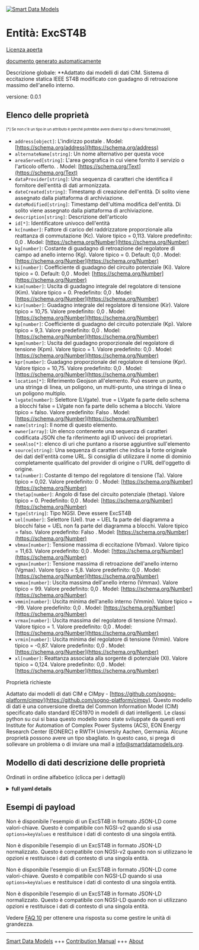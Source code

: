 <!-- 10-Header -->  
[![Smart Data Models](https://smartdatamodels.org/wp-content/uploads/2022/01/SmartDataModels_logo.png "Logo")](https://smartdatamodels.org)  
Entità: ExcST4B  
===============<!-- /10-Header -->  
<!-- 15-License -->  
[Licenza aperta](https://github.com/smart-data-models//dataModel.EnergyCIM/blob/master/ExcST4B/LICENSE.md)  
[documento generato automaticamente](https://docs.google.com/presentation/d/e/2PACX-1vTs-Ng5dIAwkg91oTTUdt8ua7woBXhPnwavZ0FxgR8BsAI_Ek3C5q97Nd94HS8KhP-r_quD4H0fgyt3/pub?start=false&loop=false&delayms=3000#slide=id.gb715ace035_0_60)  
<!-- /15-License -->  
<!-- 20-Description -->  
Descrizione globale: **Adattato dai modelli di dati CIM. Sistema di eccitazione statica IEEE ST4B modificato con guadagno di retroazione massimo dell'anello interno.  
versione: 0.0.1  
<!-- /20-Description -->  
<!-- 30-PropertiesList -->  

## Elenco delle proprietà  

<sup><sub>[*] Se non c'è un tipo in un attributo è perché potrebbe avere diversi tipi o diversi formati/modelli</sub></sup>.  
- `address[object]`: L'indirizzo postale  . Model: [https://schema.org/address](https://schema.org/address)- `alternateName[string]`: Un nome alternativo per questa voce  - `areaServed[string]`: L'area geografica in cui viene fornito il servizio o l'articolo offerto.  . Model: [https://schema.org/Text](https://schema.org/Text)- `dataProvider[string]`: Una sequenza di caratteri che identifica il fornitore dell'entità di dati armonizzata.  - `dateCreated[string]`: Timestamp di creazione dell'entità. Di solito viene assegnato dalla piattaforma di archiviazione.  - `dateModified[string]`: Timestamp dell'ultima modifica dell'entità. Di solito viene assegnato dalla piattaforma di archiviazione.  - `description[string]`: Descrizione dell'articolo  - `id[*]`: Identificatore univoco dell'entità  - `kc[number]`: Fattore di carico del raddrizzatore proporzionale alla reattanza di commutazione (Kc). Valore tipico = 0,113. Valore predefinito: 0,0  . Model: [https://schema.org/Number](https://schema.org/Number)- `kg[number]`: Costante di guadagno di retroazione del regolatore di campo ad anello interno (Kg). Valore tipico = 0. Default: 0,0  . Model: [https://schema.org/Number](https://schema.org/Number)- `ki[number]`: Coefficiente di guadagno del circuito potenziale (Ki).  Valore tipico = 0. Default: 0,0  . Model: [https://schema.org/Number](https://schema.org/Number)- `kim[number]`: Uscita di guadagno integrale del regolatore di tensione (Kim).  Valore tipico = 0. Predefinito: 0,0  . Model: [https://schema.org/Number](https://schema.org/Number)- `kir[number]`: Guadagno integrale del regolatore di tensione (Kir).  Valore tipico = 10,75. Valore predefinito: 0,0  . Model: [https://schema.org/Number](https://schema.org/Number)- `kp[number]`: Coefficiente di guadagno del circuito potenziale (Kp).  Valore tipico = 9,3. Valore predefinito: 0,0  . Model: [https://schema.org/Number](https://schema.org/Number)- `kpm[number]`: Uscita del guadagno proporzionale del regolatore di tensione (Kpm).  Valore tipico = 1. Valore predefinito: 0,0  . Model: [https://schema.org/Number](https://schema.org/Number)- `kpr[number]`: Guadagno proporzionale del regolatore di tensione (Kpr).  Valore tipico = 10,75. Valore predefinito: 0,0  . Model: [https://schema.org/Number](https://schema.org/Number)- `location[*]`: Riferimento Geojson all'elemento. Può essere un punto, una stringa di linea, un poligono, un multi-punto, una stringa di linea o un poligono multiplo.  - `lvgate[number]`: Selettore (LVgate). true = LVgate fa parte dello schema a blocchi false = LVgate non fa parte dello schema a blocchi.  Valore tipico = falso. Valore predefinito: Falso  . Model: [https://schema.org/Number](https://schema.org/Number)- `name[string]`: Il nome di questo elemento.  - `owner[array]`: Un elenco contenente una sequenza di caratteri codificata JSON che fa riferimento agli ID univoci dei proprietari.  - `seeAlso[*]`: elenco di uri che puntano a risorse aggiuntive sull'elemento  - `source[string]`: Una sequenza di caratteri che indica la fonte originale dei dati dell'entità come URL. Si consiglia di utilizzare il nome di dominio completamente qualificato del provider di origine o l'URL dell'oggetto di origine.  - `ta[number]`: Costante di tempo del regolatore di tensione (Ta).  Valore tipico = 0,02. Valore predefinito: 0  . Model: [https://schema.org/Number](https://schema.org/Number)- `thetap[number]`: Angolo di fase del circuito potenziale (thetap).  Valore tipico = 0. Predefinito: 0,0  . Model: [https://schema.org/Number](https://schema.org/Number)- `type[string]`: Tipo NGSI. Deve essere ExcST4B  - `uel[number]`: Selettore (Uel). true = UEL fa parte del diagramma a blocchi false = UEL non fa parte del diagramma a blocchi.  Valore tipico = falso. Valore predefinito: Falso  . Model: [https://schema.org/Number](https://schema.org/Number)- `vbmax[number]`: Tensione massima di eccitazione (Vbmax).  Valore tipico = 11,63. Valore predefinito: 0,0  . Model: [https://schema.org/Number](https://schema.org/Number)- `vgmax[number]`: Tensione massima di retroazione dell'anello interno (Vgmax).  Valore tipico = 5,8. Valore predefinito: 0,0  . Model: [https://schema.org/Number](https://schema.org/Number)- `vmmax[number]`: Uscita massima dell'anello interno (Vmmax).  Valore tipico = 99. Valore predefinito: 0,0  . Model: [https://schema.org/Number](https://schema.org/Number)- `vmmin[number]`: Uscita minima dell'anello interno (Vmmin).  Valore tipico = -99. Valore predefinito: 0,0  . Model: [https://schema.org/Number](https://schema.org/Number)- `vrmax[number]`: Uscita massima del regolatore di tensione (Vrmax).  Valore tipico = 1. Valore predefinito: 0,0  . Model: [https://schema.org/Number](https://schema.org/Number)- `vrmin[number]`: Uscita minima del regolatore di tensione (Vrmin).  Valore tipico = -0,87. Valore predefinito: 0,0  . Model: [https://schema.org/Number](https://schema.org/Number)- `xl[number]`: Reattanza associata alla sorgente di potenziale (Xl).  Valore tipico = 0,124. Valore predefinito: 0,0  . Model: [https://schema.org/Number](https://schema.org/Number)<!-- /30-PropertiesList -->  
<!-- 35-RequiredProperties -->  
Proprietà richieste  
<!-- /35-RequiredProperties -->  
<!-- 40-RequiredProperties -->  
Adattato dai modelli di dati CIM e CIMpy - [https://github.com/sogno-platform/cimpy](https://github.com/sogno-platform/cimpy). Questo modello di dati è una conversione diretta del Common Information Model (CIM) specificato dallo standard IEC61970 in modelli di dati intelligenti. Le classi python su cui si basa questo modello sono state sviluppate da questi enti Institute for Automation of Complex Power Systems (ACS), EON Energy Research Center (EONERC) e RWTH University Aachen, Germania. Alcune proprietà possono avere un tipo sbagliato. In questo caso, si prega di sollevare un problema o di inviare una mail a info@smartdatamodels.org.  
<!-- /40-RequiredProperties -->  
<!-- 50-DataModelHeader -->  
## Modello di dati descrizione delle proprietà  
Ordinati in ordine alfabetico (clicca per i dettagli)  
<!-- /50-DataModelHeader -->  
<!-- 60-ModelYaml -->  
<details><summary><strong>full yaml details</strong></summary>    
```yaml  
ExcST4B:    
  description: 'Adapted from CIM data models. Modified IEEE ST4B static excitation system with maximum inner loop feedback gain .'    
  properties:    
    address:    
      description: 'The mailing address'    
      properties:    
        addressCountry:    
          description: 'Property. The country. For example, Spain. Model:''https://schema.org/addressCountry'''    
          type: string    
        addressLocality:    
          description: 'Property. The locality in which the street address is, and which is in the region. Model:''https://schema.org/addressLocality'''    
          type: string    
        addressRegion:    
          description: 'Property. The region in which the locality is, and which is in the country. Model:''https://schema.org/addressRegion'''    
          type: string    
        postOfficeBoxNumber:    
          description: 'Property. The post office box number for PO box addresses. For example, 03578. Model:''https://schema.org/postOfficeBoxNumber'''    
          type: string    
        postalCode:    
          description: 'Property. The postal code. For example, 24004. Model:''https://schema.org/https://schema.org/postalCode'''    
          type: string    
        streetAddress:    
          description: 'Property. The street address. Model:''https://schema.org/streetAddress'''    
          type: string    
      type: object    
      x-ngsi:    
        model: https://schema.org/address    
        type: Property    
    alternateName:    
      description: 'An alternative name for this item'    
      type: string    
      x-ngsi:    
        type: Property    
    areaServed:    
      description: 'The geographic area where a service or offered item is provided'    
      type: string    
      x-ngsi:    
        model: https://schema.org/Text    
        type: Property    
    dataProvider:    
      description: 'A sequence of characters identifying the provider of the harmonised data entity.'    
      type: string    
      x-ngsi:    
        type: Property    
    dateCreated:    
      description: 'Entity creation timestamp. This will usually be allocated by the storage platform.'    
      format: date-time    
      type: string    
      x-ngsi:    
        type: Property    
    dateModified:    
      description: 'Timestamp of the last modification of the entity. This will usually be allocated by the storage platform.'    
      format: date-time    
      type: string    
      x-ngsi:    
        type: Property    
    description:    
      description: 'A description of this item'    
      type: string    
      x-ngsi:    
        type: Property    
    id:    
      anyOf: &excst4b_-_properties_-_owner_-_items_-_anyof    
        - description: 'Property. Identifier format of any NGSI entity'    
          maxLength: 256    
          minLength: 1    
          pattern: ^[\w\-\.\{\}\$\+\*\[\]`|~^@!,:\\]+$    
          type: string    
        - description: 'Property. Identifier format of any NGSI entity'    
          format: uri    
          type: string    
      description: 'Unique identifier of the entity'    
      x-ngsi:    
        type: Property    
    kc:    
      description: 'Rectifier loading factor proportional to commutating reactance (Kc). Typical Value = 0.113. Default: 0.0'    
      type: number    
      x-ngsi:    
        model: https://schema.org/Number    
        type: Property    
    kg:    
      description: 'Feedback gain constant of the inner loop field regulator (Kg). Typical Value = 0. Default: 0.0'    
      type: number    
      x-ngsi:    
        model: https://schema.org/Number    
        type: Property    
    ki:    
      description: 'Potential circuit gain coefficient (Ki).  Typical Value = 0. Default: 0.0'    
      type: number    
      x-ngsi:    
        model: https://schema.org/Number    
        type: Property    
    kim:    
      description: 'Voltage regulator integral gain output (Kim).  Typical Value = 0. Default: 0.0'    
      type: number    
      x-ngsi:    
        model: https://schema.org/Number    
        type: Property    
    kir:    
      description: 'Voltage regulator integral gain (Kir).  Typical Value = 10.75. Default: 0.0'    
      type: number    
      x-ngsi:    
        model: https://schema.org/Number    
        type: Property    
    kp:    
      description: 'Potential circuit gain coefficient (Kp).  Typical Value = 9.3. Default: 0.0'    
      type: number    
      x-ngsi:    
        model: https://schema.org/Number    
        type: Property    
    kpm:    
      description: 'Voltage regulator proportional gain output (Kpm).  Typical Value = 1. Default: 0.0'    
      type: number    
      x-ngsi:    
        model: https://schema.org/Number    
        type: Property    
    kpr:    
      description: 'Voltage regulator proportional gain (Kpr).  Typical Value = 10.75. Default: 0.0'    
      type: number    
      x-ngsi:    
        model: https://schema.org/Number    
        type: Property    
    location:    
      description: 'Geojson reference to the item. It can be Point, LineString, Polygon, MultiPoint, MultiLineString or MultiPolygon'    
      oneOf:    
        - description: 'Geoproperty. Geojson reference to the item. Point'    
          properties:    
            bbox:    
              items:    
                type: number    
              minItems: 4    
              type: array    
            coordinates:    
              items:    
                type: number    
              minItems: 2    
              type: array    
            type:    
              enum:    
                - Point    
              type: string    
          required:    
            - type    
            - coordinates    
          title: 'GeoJSON Point'    
          type: object    
        - description: 'Geoproperty. Geojson reference to the item. LineString'    
          properties:    
            bbox:    
              items:    
                type: number    
              minItems: 4    
              type: array    
            coordinates:    
              items:    
                items:    
                  type: number    
                minItems: 2    
                type: array    
              minItems: 2    
              type: array    
            type:    
              enum:    
                - LineString    
              type: string    
          required:    
            - type    
            - coordinates    
          title: 'GeoJSON LineString'    
          type: object    
        - description: 'Geoproperty. Geojson reference to the item. Polygon'    
          properties:    
            bbox:    
              items:    
                type: number    
              minItems: 4    
              type: array    
            coordinates:    
              items:    
                items:    
                  items:    
                    type: number    
                  minItems: 2    
                  type: array    
                minItems: 4    
                type: array    
              type: array    
            type:    
              enum:    
                - Polygon    
              type: string    
          required:    
            - type    
            - coordinates    
          title: 'GeoJSON Polygon'    
          type: object    
        - description: 'Geoproperty. Geojson reference to the item. MultiPoint'    
          properties:    
            bbox:    
              items:    
                type: number    
              minItems: 4    
              type: array    
            coordinates:    
              items:    
                items:    
                  type: number    
                minItems: 2    
                type: array    
              type: array    
            type:    
              enum:    
                - MultiPoint    
              type: string    
          required:    
            - type    
            - coordinates    
          title: 'GeoJSON MultiPoint'    
          type: object    
        - description: 'Geoproperty. Geojson reference to the item. MultiLineString'    
          properties:    
            bbox:    
              items:    
                type: number    
              minItems: 4    
              type: array    
            coordinates:    
              items:    
                items:    
                  items:    
                    type: number    
                  minItems: 2    
                  type: array    
                minItems: 2    
                type: array    
              type: array    
            type:    
              enum:    
                - MultiLineString    
              type: string    
          required:    
            - type    
            - coordinates    
          title: 'GeoJSON MultiLineString'    
          type: object    
        - description: 'Geoproperty. Geojson reference to the item. MultiLineString'    
          properties:    
            bbox:    
              items:    
                type: number    
              minItems: 4    
              type: array    
            coordinates:    
              items:    
                items:    
                  items:    
                    items:    
                      type: number    
                    minItems: 2    
                    type: array    
                  minItems: 4    
                  type: array    
                type: array    
              type: array    
            type:    
              enum:    
                - MultiPolygon    
              type: string    
          required:    
            - type    
            - coordinates    
          title: 'GeoJSON MultiPolygon'    
          type: object    
      x-ngsi:    
        type: Geoproperty    
    lvgate:    
      description: 'Selector (LVgate). true = LVgate is part of the block diagram false = LVgate is not part of the block diagram.  Typical Value = false. Default: False'    
      type: number    
      x-ngsi:    
        model: https://schema.org/Number    
        type: Property    
    name:    
      description: 'The name of this item.'    
      type: string    
      x-ngsi:    
        type: Property    
    owner:    
      description: 'A List containing a JSON encoded sequence of characters referencing the unique Ids of the owner(s)'    
      items:    
        anyOf: *excst4b_-_properties_-_owner_-_items_-_anyof    
        description: 'Property. Unique identifier of the entity'    
      type: array    
      x-ngsi:    
        type: Property    
    seeAlso:    
      description: 'list of uri pointing to additional resources about the item'    
      oneOf:    
        - items:    
            format: uri    
            type: string    
          minItems: 1    
          type: array    
        - format: uri    
          type: string    
      x-ngsi:    
        type: Property    
    source:    
      description: 'A sequence of characters giving the original source of the entity data as a URL. Recommended to be the fully qualified domain name of the source provider, or the URL to the source object.'    
      type: string    
      x-ngsi:    
        type: Property    
    ta:    
      description: 'Voltage regulator time constant (Ta).  Typical Value = 0.02. Default: 0'    
      type: number    
      x-ngsi:    
        model: https://schema.org/Number    
        type: Property    
    thetap:    
      description: 'Potential circuit phase angle (thetap).  Typical Value = 0. Default: 0.0'    
      type: number    
      x-ngsi:    
        model: https://schema.org/Number    
        type: Property    
    type:    
      description: 'NGSI type. It has to be ExcST4B'    
      enum:    
        - ExcST4B    
      type: string    
      x-ngsi:    
        type: Property    
    uel:    
      description: 'Selector (Uel). true = UEL is part of block diagram false = UEL is not part of block diagram.  Typical Value = false. Default: False'    
      type: number    
      x-ngsi:    
        model: https://schema.org/Number    
        type: Property    
    vbmax:    
      description: 'Maximum excitation voltage (Vbmax).  Typical Value = 11.63. Default: 0.0'    
      type: number    
      x-ngsi:    
        model: https://schema.org/Number    
        type: Property    
    vgmax:    
      description: 'Maximum inner loop feedback voltage (Vgmax).  Typical Value = 5.8. Default: 0.0'    
      type: number    
      x-ngsi:    
        model: https://schema.org/Number    
        type: Property    
    vmmax:    
      description: 'Maximum inner loop output (Vmmax).  Typical Value = 99. Default: 0.0'    
      type: number    
      x-ngsi:    
        model: https://schema.org/Number    
        type: Property    
    vmmin:    
      description: 'Minimum inner loop output (Vmmin).  Typical Value = -99. Default: 0.0'    
      type: number    
      x-ngsi:    
        model: https://schema.org/Number    
        type: Property    
    vrmax:    
      description: 'Maximum voltage regulator output (Vrmax).  Typical Value = 1. Default: 0.0'    
      type: number    
      x-ngsi:    
        model: https://schema.org/Number    
        type: Property    
    vrmin:    
      description: 'Minimum voltage regulator output (Vrmin).  Typical Value = -0.87. Default: 0.0'    
      type: number    
      x-ngsi:    
        model: https://schema.org/Number    
        type: Property    
    xl:    
      description: 'Reactance associated with potential source (Xl).  Typical Value = 0.124. Default: 0.0'    
      type: number    
      x-ngsi:    
        model: https://schema.org/Number    
        type: Property    
  required: []    
  type: object    
  x-derived-from: ""    
  x-disclaimer: 'Redistribution and use in source and binary forms, with or without modification, are permitted  provided that the license conditions are met. Copyleft (c) 2021 Contributors to Smart Data Models Program'    
  x-license-url: https://github.com/smart-data-models/dataModel.EnergyCIM/blob/master/ExcST4B/LICENSE.md    
  x-model-schema: https://smart-data-models.github.io/dataModels.CIMEnergyClasses/ExcST4B/schema.json    
  x-model-tags: ""    
  x-version: 0.0.1    
```  
</details>    
<!-- /60-ModelYaml -->  
<!-- 70-MiddleNotes -->  
<!-- /70-MiddleNotes -->  
<!-- 80-Examples -->  
## Esempi di payload  
Non è disponibile l'esempio di un ExcST4B in formato JSON-LD come valori-chiave. Questo è compatibile con NGSI-v2 quando si usa `options=keyValues` e restituisce i dati di contesto di una singola entità.  
Non è disponibile l'esempio di un ExcST4B in formato JSON-LD normalizzato. Questo è compatibile con NGSI-v2 quando non si utilizzano le opzioni e restituisce i dati di contesto di una singola entità.  
Non è disponibile l'esempio di un ExcST4B in formato JSON-LD come valori-chiave. Questo è compatibile con NGSI-LD quando si usa `options=keyValues` e restituisce i dati di contesto di una singola entità.  
Non è disponibile l'esempio di un ExcST4B in formato JSON-LD normalizzato. Questo è compatibile con NGSI-LD quando non si utilizzano opzioni e restituisce i dati di contesto di una singola entità.  
<!-- /80-Examples -->  
<!-- 90-FooterNotes -->  
<!-- /90-FooterNotes -->  
<!-- 95-Units -->  
Vedere [FAQ 10](https://smartdatamodels.org/index.php/faqs/) per ottenere una risposta su come gestire le unità di grandezza.  
<!-- /95-Units -->  
<!-- 97-LastFooter -->  
---  
[Smart Data Models](https://smartdatamodels.org) +++ [Contribution Manual](https://bit.ly/contribution_manual) +++ [About](https://bit.ly/Introduction_SDM)<!-- /97-LastFooter -->  
